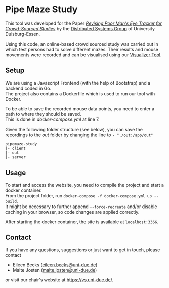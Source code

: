 # Pipe Maze Study
This tool was developed for the Paper [_Revising Poor Man's Eye Tracker for Crowd-Sourced Studies_](https://doi.org/10.1109/PerComWorkshops56833.2023.10150386) by the [Distributed Systems Group](https://vs.uni-due.de/) of University Duisburg-Essen.

Using this code, an online-based crowd sourced study was carried out in which test persons had to solve different mazes.
Their results and mouse movements were recorded and can be visualised using our [Visualizer Tool](https://github.com/vs-ude/pipemaze-visualizer).

## Setup
We are using a Javascript Frontend (with the help of Bootstrap) and a backend coded in Go.<br>
The project also contains a Dockerfile which is used to run our tool with Docker.

To be able to save the recorded mouse data points, you need to enter a path to where they should be saved.<br>
This is done in _docker-compose.yml_ at line 7.

Given the following folder structure (see below), you can save the recordings to the _out_ folder by changing the line to `- "./out:/app/out"`

```
pipemaze-study
|- client
|- out
|- server
```

## Usage
To start and access the website, you need to compile the project and start a docker container.<br>
From the project folder, run `docker-compose -f docker-compose.yml up --build`.<br>
It might be necessary to further append `--force-recreate` and/or disable caching in your browser, so code changes are applied correctly.

After starting the docker container, the site is available at `localhost:3366`.

## Contact
If you have any questions, suggestions or just want to get in touch, please contact
* Eileen Becks (eileen.becks@uni-due.de)
* Malte Josten (malte.josten@uni-due.de)

or visit our chair's website at https://vs.uni-due.de/.
